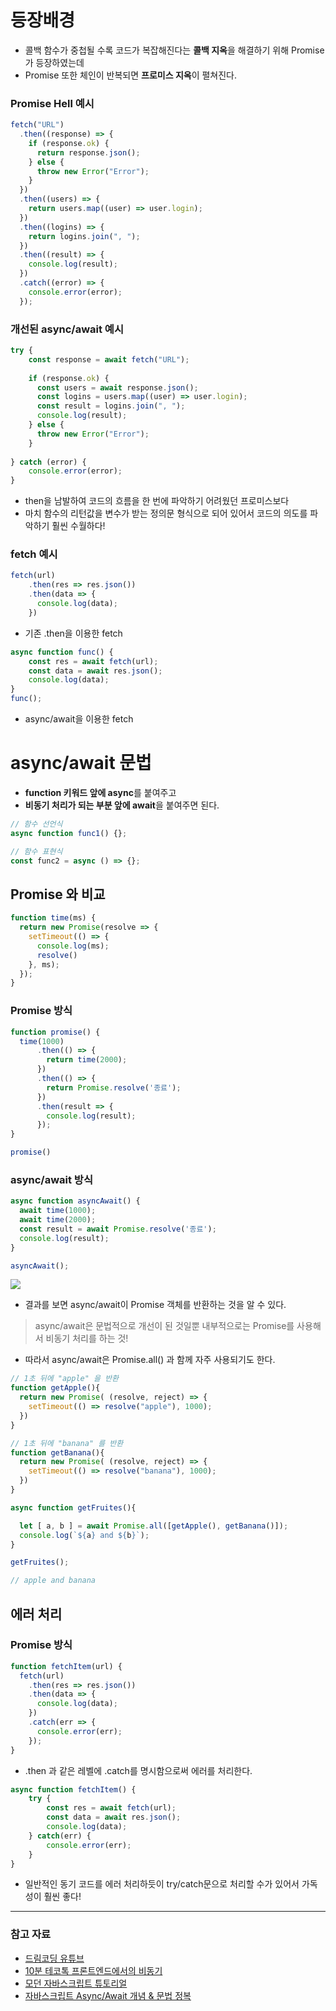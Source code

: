 # 등장배경

- 콜백 함수가 중첩될 수록 코드가 복잡해진다는 **콜백 지옥**을 해결하기 위해 Promise가 등장하였는데
- Promise 또한 체인이 반복되면 **프로미스 지옥**이 펼쳐진다.

### Promise Hell 예시

```javascript
fetch("URL")
  .then((response) => {
    if (response.ok) {
      return response.json();
    } else {
      throw new Error("Error");
    }
  })
  .then((users) => {
    return users.map((user) => user.login);
  })
  .then((logins) => {
    return logins.join(", ");
  })
  .then((result) => {
    console.log(result);
  })
  .catch((error) => {
    console.error(error);
  });
```

### 개선된 async/await 예시

```javascript
try {
    const response = await fetch("URL");
    
    if (response.ok) {
      const users = await response.json();
      const logins = users.map((user) => user.login);
      const result = logins.join(", ");
      console.log(result);
    } else {
      throw new Error("Error");
    }
    
} catch (error) {
	console.error(error);
}
```
- then을 남발하여 코드의 흐름을 한 번에 파악하기 어려웠던 프로미스보다 
- 마치 함수의 리턴값을 변수가 받는 정의문 형식으로 되어 있어서 코드의 의도를 파악하기 훨씬 수월하다!

### fetch 예시

```javascript
fetch(url)
    .then(res => res.json())
    .then(data => {
      console.log(data);
    })
```
- 기존 .then을 이용한 fetch

```javascript
async function func() {
    const res = await fetch(url);
    const data = await res.json();
    console.log(data);
}
func();
```
- async/await을 이용한 fetch

# async/await 문법

- **function 키워드 앞에 async**를 붙여주고
- **비동기 처리가 되는 부분 앞에 await**을 붙여주면 된다.

```javascript
// 함수 선언식
async function func1() {};

// 함수 표현식
const func2 = async () => {};
```

## Promise 와 비교

```javascript
function time(ms) {
  return new Promise(resolve => {
    setTimeout(() => {
      console.log(ms);
      resolve()
    }, ms);
  });
}
```

### Promise 방식

```javascript
function promise() {
  time(1000)
      .then(() => {
        return time(2000);
      })
      .then(() => {
        return Promise.resolve('종료');
      })
      .then(result => {
        console.log(result);
      });
}

promise()
```

### async/await 방식

```javascript
async function asyncAwait() {
  await time(1000);
  await time(2000);
  const result = await Promise.resolve('종료');
  console.log(result);
}

asyncAwait();
```

![](https://img1.daumcdn.net/thumb/R1280x0/?scode=mtistory2&fname=https%3A%2F%2Fblog.kakaocdn.net%2Fdn%2Fcy6BCh%2FbtsddZ2My4v%2FJwhHkMQV0gIiZePH4OkkDk%2Fimg.png)
- 결과를 보면 async/await이 Promise 객체를 반환하는 것을 알 수 있다.

> async/await은 문법적으로 개선이 된 것일뿐 내부적으로는 Promise를 사용해서 비동기 처리를 하는 것!

- 따라서 async/await은 Promise.all() 과 함께 자주 사용되기도 한다.

```javascript
// 1초 뒤에 "apple" 을 반환
function getApple(){
  return new Promise( (resolve, reject) => {
    setTimeout(() => resolve("apple"), 1000);
  })
}

// 1초 뒤에 "banana" 를 반환
function getBanana(){
  return new Promise( (resolve, reject) => {
    setTimeout(() => resolve("banana"), 1000);
  })
}

async function getFruites(){

  let [ a, b ] = await Promise.all([getApple(), getBanana()]); 
  console.log(`${a} and ${b}`);
}

getFruites();

// apple and banana
```


## 에러 처리

### Promise 방식

```javascript
function fetchItem(url) {
  fetch(url)
    .then(res => res.json())
    .then(data => {
      console.log(data);
    })
    .catch(err => {
      console.error(err);
    });
}
```
- .then 과 같은 레벨에 .catch를 명시함으로써 에러를 처리한다.

```javascript
async function fetchItem() {
	try {
		const res = await fetch(url);
		const data = await res.json();
		console.log(data);
	} catch(err) {
		console.error(err);
	}
}
```
- 일반적인 동기 코드를 에러 처리하듯이 try/catch문으로 처리할 수가 있어서 가독성이 훨씬 좋다!


---
### 참고 자료

- [드림코딩 유튜브](https://youtu.be/aoQSOZfz3vQ)
- [10분 테코톡 프론트엔드에서의 비동기](https://youtu.be/fsmekO1fQcw)
- [모던 자바스크립트 튜토리얼](https://ko.javascript.info/async-await)
- [자바스크립트 Async/Await 개념 & 문법 정복](https://inpa.tistory.com/entry/JS-%F0%9F%93%9A-%EB%B9%84%EB%8F%99%EA%B8%B0%EC%B2%98%EB%A6%AC-async-await)